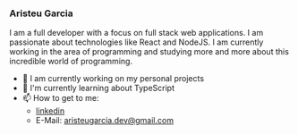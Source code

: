 ### Aristeu Garcia

I am a full developer with a focus on full stack web applications. I am passionate about technologies like React and NodeJS.
I am currently working in the area of programming and studying more and more about this incredible world of programming.

 
- 🔭 I am currently working on my personal projects
- 🌱 I'm currently learning about TypeScript
- 📫 How to get to me: <br>
    - [linkedin](https://linkedin.com/in/aristeu-garcia-7007a0202) <br>
    - E-Mail: aristeugarcia.dev@gmail.com
                                                                                  
 
